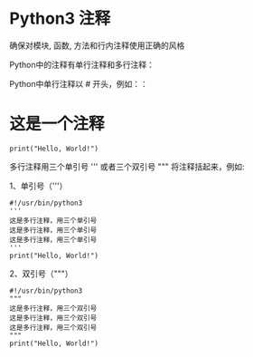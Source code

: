 # Python3 注释
确保对模块, 函数, 方法和行内注释使用正确的风格

Python中的注释有单行注释和多行注释：

Python中单行注释以 # 开头，例如：：

# 这是一个注释
~~~
print("Hello, World!")
~~~
多行注释用三个单引号 ''' 或者三个双引号 """ 将注释括起来，例如:

1、单引号（'''）
~~~
#!/usr/bin/python3 
'''
这是多行注释，用三个单引号
这是多行注释，用三个单引号 
这是多行注释，用三个单引号
'''
print("Hello, World!")
~~~
2、双引号（"""）
~~~
#!/usr/bin/python3 
"""
这是多行注释，用三个双引号
这是多行注释，用三个双引号 
这是多行注释，用三个双引号
"""
print("Hello, World!")
~~~